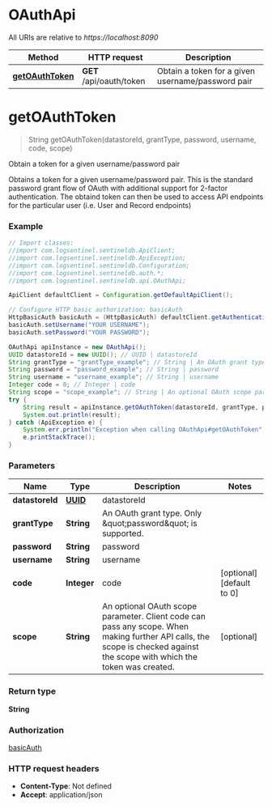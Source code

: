 # OAuthApi

All URIs are relative to *https://localhost:8090*

Method | HTTP request | Description
------------- | ------------- | -------------
[**getOAuthToken**](OAuthApi.md#getOAuthToken) | **GET** /api/oauth/token | Obtain a token for a given username/password pair


<a name="getOAuthToken"></a>
# **getOAuthToken**
> String getOAuthToken(datastoreId, grantType, password, username, code, scope)

Obtain a token for a given username/password pair

Obtains a token for a given username/password pair. This is the standard password grant flow of OAuth with additional support for 2-factor authentication. The obtaind token can then be used to access API endpoints for the particular user (i.e. User and Record endpoints) 

### Example
```java
// Import classes:
//import com.logsentinel.sentineldb.ApiClient;
//import com.logsentinel.sentineldb.ApiException;
//import com.logsentinel.sentineldb.Configuration;
//import com.logsentinel.sentineldb.auth.*;
//import com.logsentinel.sentineldb.api.OAuthApi;

ApiClient defaultClient = Configuration.getDefaultApiClient();

// Configure HTTP basic authorization: basicAuth
HttpBasicAuth basicAuth = (HttpBasicAuth) defaultClient.getAuthentication("basicAuth");
basicAuth.setUsername("YOUR USERNAME");
basicAuth.setPassword("YOUR PASSWORD");

OAuthApi apiInstance = new OAuthApi();
UUID datastoreId = new UUID(); // UUID | datastoreId
String grantType = "grantType_example"; // String | An OAuth grant type. Only \"password\" is supported.
String password = "password_example"; // String | password
String username = "username_example"; // String | username
Integer code = 0; // Integer | code
String scope = "scope_example"; // String | An optional OAuth scope parameter. Client code can pass any scope. When making further API calls, the scope is checked against the scope with which the token was created.
try {
    String result = apiInstance.getOAuthToken(datastoreId, grantType, password, username, code, scope);
    System.out.println(result);
} catch (ApiException e) {
    System.err.println("Exception when calling OAuthApi#getOAuthToken");
    e.printStackTrace();
}
```

### Parameters

Name | Type | Description  | Notes
------------- | ------------- | ------------- | -------------
 **datastoreId** | [**UUID**](.md)| datastoreId |
 **grantType** | **String**| An OAuth grant type. Only \&quot;password\&quot; is supported. |
 **password** | **String**| password |
 **username** | **String**| username |
 **code** | **Integer**| code | [optional] [default to 0]
 **scope** | **String**| An optional OAuth scope parameter. Client code can pass any scope. When making further API calls, the scope is checked against the scope with which the token was created. | [optional]

### Return type

**String**

### Authorization

[basicAuth](../README.md#basicAuth)

### HTTP request headers

 - **Content-Type**: Not defined
 - **Accept**: application/json

